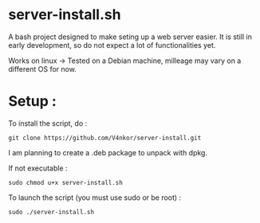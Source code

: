 # server-install.sh
A bash project designed to make seting up a web server easier. It is still in early development, so do not expect a lot of functionalities yet.

Works on linux -> Tested on a Debian machine, milleage may vary on a different OS for now.

# Setup :
To install the script, do :  
```
git clone https://github.com/V4nkor/server-install.git
```
I am planning to create a .deb package to unpack with dpkg.  

If not executable :  
```
sudo chmod u+x server-install.sh
```
To launch the script (you must use sudo or be root) :  
```
sudo ./server-install.sh
```
